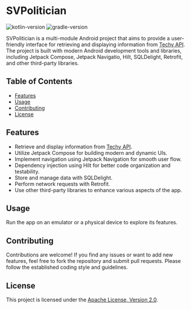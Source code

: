 # SVPolitician

![kotlin-version](https://img.shields.io/badge/kotlin-1.9.10-blue)
![gradle-version](https://img.shields.io/badge/gradle-8.3-green)

SVPolitician is a multi-module Android project that aims to provide a user-friendly interface for
retrieving and displaying information from [Techy API](https://techy-api.vercel.app/). The project
is built with modern Android development tools and libraries, including Jetpack Compose, Jetpack
Navigatio, Hilt, SQLDelight, Retrofit, and other third-party libraries.

## Table of Contents

- [Features](#features)
- [Usage](#usage)
- [Contributing](#contributing)
- [License](#license)

## Features

- Retrieve and display information from [Techy API](https://techy-api.vercel.app/).
- Utilize Jetpack Compose for building modern and dynamic UIs.
- Implement navigation using Jetpack Navigation for smooth user flow.
- Dependency injection using Hilt for better code organization and testability.
- Store and manage data with SQLDelight.
- Perform network requests with Retrofit.
- Use other third-party libraries to enhance various aspects of the app.

## Usage

Run the app on an emulator or a physical device to explore its features.

## Contributing

Contributions are welcome! If you find any issues or want to add new features, feel free to fork the
repository and submit pull requests. Please follow the established coding style and guidelines.

## License

This project is licensed under the [Apache License, Version 2.0](LICENSE).
